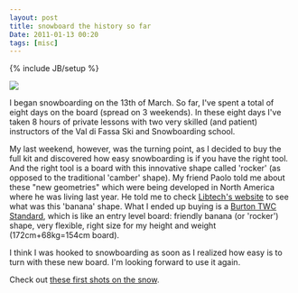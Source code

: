 ```yaml
---
layout: post
title: snowboard the history so far
Date: 2011-01-13 00:20
tags: [misc]
---
```

{% include JB/setup %} 

![](http://farm6.static.flickr.com/5246/5347824402_ef416d0cc2.jpg)

I began snowboarding on the 13th of March. So far, I've spent a total of eight
days on the board (spread on 3 weekends). In these eight days I've taken 8
hours of private lessons with two very skilled (and patient) instructors of
the Val di Fassa Ski and Snowboarding school.

My last weekend, however, was the turning point, as I decided to buy the full
kit and discovered how easy snowboarding is if you have the right tool. And
the right tool is a board with this innovative shape called 'rocker' (as
opposed to the traditional 'camber' shape). My friend Paolo told me about
these "new geometries" which were being developed in North America where he
was living last year. He told me to check [Libtech's website](http://www.lib-tech.com/snow/tech/banana-technology/) to see what was this 'banana' shape.
What I ended up buying is a [Burton TWC Standard](http://www.burton.com/mens-boards-twc-standard-snowboard/231613,default,pd.html), which is like an entry
level board: friendly banana (or 'rocker') shape, very flexible, right size
for my height and weight (172cm+68kg=154cm board).

I think I was hooked to snowboarding as soon as I realized how easy is to turn
with these new board. I'm looking forward to use it again.

Check out [these first shots on the snow](http://www.flickr.com/photos/aadm/sets/72157625678042397/).
